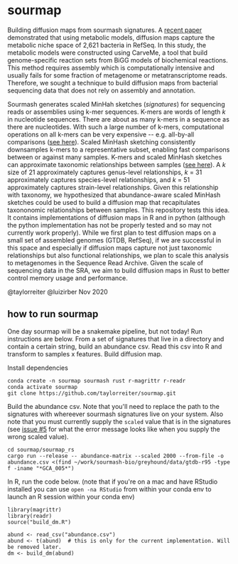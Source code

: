# sourmap

Building diffusion maps from sourmash signatures. 
A [recent paper](https://www.nature.com/articles/s41467-020-18695-z) demonstrated that using metabolic models, diffusion maps capture the metabolic niche space of 2,621 bacteria in RefSeq.
In this study, the metabolic models were constructed using CarveMe, a tool that build genome-specific reaction sets from BiGG models of biochemical reactions. 
This method requires assembly which is computationally intensive and usually fails for some fraction of metagenome or metatranscriptome reads. 
Therefore, we sought a technique to build diffusion maps from bacterial sequencing data that does not rely on assembly and annotation. 

Sourmash generates scaled MinHah sketches (*signatures*) for sequencing reads or assemblies using k-mer sequences. 
K-mers are words of length *k* in nucleotide sequences.
There are about as many k-mers in a sequence as there are nucleotides.
With such a large number of k-mers, computational operations on all k-mers can be very expensive -- e.g. all-by-all comparisons ([see here](https://peerj.com/articles/cs-94/)). 
Scaled MinHash sketching consistently downsamples k-mers to a representative subset, enabling fast comparisons between or against many samples. 
K-mers and scaled MinHash sketches can approximate taxonomic relationships between samples ([see here](https://msystems.asm.org/content/1/3/e00020-16)). 
A *k* size of 21 approximately captures genus-level relationships, *k* = 31 approximately captures species-level relationships, and *k* = 51 approximately captures strain-level relationships.
Given this relationship with taxonomy, we hypothesized that abundance-aware scaled MinHash sketches could be used to build a diffusion map that recapitulates taxononomic relationships between samples. 
This repository tests this idea. 
It contains implementations of diffusion maps in R and in python (although the python implementation has not be properly tested and so may not currently work properly).
While we first plan to test diffusion maps on a small set of assembled genomes (GTDB, RefSeq), if we are successful in this space and especially if diffusion maps capture not just taxonomic relationships but also functional relationships, we plan to scale this analysis to metagenomes in the Sequence Read Archive. 
Given the scale of sequencing data in the SRA, we aim to build diffusion maps in Rust to better control memory usage and performance.

@taylorreiter @luizirber Nov 2020

## how to run sourmap

One day sourmap will be a snakemake pipeline, but not today! 
Run instructions are below.
From a set of signatures that live in a directory and contain a certain string, build an abundance csv. 
Read this csv into R and transform to samples x features. 
Build diffusion map. 

Install dependencies

```
conda create -n sourmap sourmash rust r-magrittr r-readr
conda activate sourmap
git clone https://github.com/taylorreiter/sourmap.git
```

Build the abundance csv. 
Note that you'll need to replace the path to the signatures with whereever sourmash signatures live on your system.
Also note that you must currently supply the `scaled` value that is in the signatures (see [issue #5](https://github.com/taylorreiter/sourmap/issues/5) for what the error message looks like when you supply the wrong scaled value).

```
cd sourmap/sourmap_rs
cargo run --release -- abundance-matrix --scaled 2000 --from-file -o abundance.csv <(find ~/work/sourmash-bio/greyhound/data/gtdb-r95 -type f -iname "*GCA_005*")
```

In R, run the code below.
(note that if you're on a mac and have RStudio installed you can use `open -na RStudio` from within your conda env to launch an R session within your conda env)

```
library(magrittr)
library(readr)
source("build_dm.R")

abund <- read_csv("abundance.csv")
abund <- t(abund)  # this is only for the current implementation. Will be removed later.
dm <- build_dm(abund)
```



